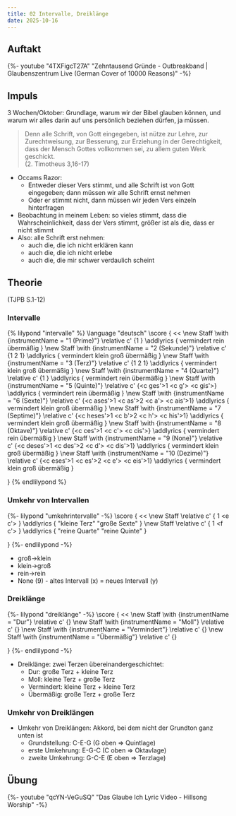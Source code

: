 ```yaml
---
title: 02 Intervalle, Dreiklänge
date: 2025-10-16
---
```


## Auftakt

{%- youtube "4TXFigcT27A" "Zehntausend Gründe - Outbreakband | Glaubenszentrum Live (German Cover of 10000 Reasons)" -%}

## Impuls

3 Wochen/Oktober: Grundlage, warum wir der Bibel glauben können, und warum wir alles darin auf uns persönlich beziehen dürfen, ja müssen.

> Denn alle Schrift, von Gott eingegeben, ist nütze zur Lehre, zur Zurechtweisung, zur Besserung, zur Erziehung in der Gerechtigkeit, dass der Mensch Gottes vollkommen sei, zu allem guten Werk geschickt.  
> (2. Timotheus 3,16-17)

- Occams Razor:
    - Entweder dieser Vers stimmt, und alle Schrift ist von Gott eingegeben; dann müssen wir alle Schrift ernst nehmen
    - Oder er stimmt nicht, dann müssen wir jeden Vers einzeln hinterfragen
- Beobachtung in meinem Leben: so vieles stimmt, dass die Wahrscheinlichkeit, dass der Vers stimmt, größer ist als die, dass er nicht stimmt
- Also: alle Schrift erst nehmen:
    - auch die, die ich nicht erklären kann
    - auch die, die ich nicht erlebe
    - auch die, die mir schwer verdaulich scheint

## Theorie

(TJPB S.1-12)

### Intervalle

{% lilypond "intervalle" %}
\language "deutsch"
\score {
  <<
    \new Staff \with {instrumentName = "1 (Prime)"} \relative c' {<c ces>1 <c c> <c cis>}
    \addlyrics { vermindert rein übermäßig }
    \new Staff \with {instrumentName = "2 (Sekunde)"} \relative c' {<c deses>1 <c des>2 <c d> <c dis>1}
    \addlyrics { vermindert klein groß übermäßig }
    \new Staff \with {instrumentName = "3 (Terz)"} \relative c' {<c eses>1 <c es>2 <c e> <c eis>1}
    \addlyrics { vermindert klein groß übermäßig }
    \new Staff \with {instrumentName = "4 (Quarte)"} \relative c' {<c fes>1 <c f> <c fis>}
    \addlyrics { vermindert rein übermäßig }
    \new Staff \with {instrumentName = "5 (Quinte)"} \relative c' {<c ges'>1 <c g'> <c gis'>}
    \addlyrics { vermindert rein übermäßig }
    \new Staff \with {instrumentName = "6 (Sexte)"} \relative c' {<c ases'>1 <c as'>2 <c a'> <c ais'>1}
    \addlyrics { vermindert klein groß übermäßig }
    \new Staff \with {instrumentName = "7 (Septime)"} \relative c' {<c heses'>1 <c b'>2 <c h'> <c his'>1}
    \addlyrics { vermindert klein groß übermäßig }
    \new Staff \with {instrumentName = "8 (Oktave)"} \relative c' {<c ces'>1 <c c'> <c cis'>}
    \addlyrics { vermindert rein übermäßig }
    \new Staff \with {instrumentName = "9 (None)"} \relative c' {<c deses'>1 <c des'>2 <c d'> <c dis'>1}
    \addlyrics { vermindert klein groß übermäßig }
    \new Staff \with {instrumentName = "10 (Dezime)"} \relative c' {<c eses'>1 <c es'>2 <c e'> <c eis'>1}
    \addlyrics { vermindert klein groß übermäßig }
  >>
}
{% endlilypond %}

### Umkehr von Intervallen

{%- lilypond "umkehrintervalle" -%}
\score {
  <<
    \new Staff \relative c' { <c e>1 <e c'> }
    \addlyrics { "kleine Terz" "große Sexte" }
    \new Staff \relative c' { <c f>1 <f c'> }
    \addlyrics { "reine Quarte" "reine Quinte" }
  >>
}
{%- endlilypond -%}

- groß->klein
- klein->groß
- rein->rein
- None (9) - altes Intervall (x) = neues Intervall (y)

### Dreiklänge

{%- lilypond "dreiklänge" -%}
\score {
  <<
    \new Staff \with {instrumentName = "Dur"} \relative c' {<c e g>}
    \new Staff \with {instrumentName = "Moll"} \relative c' {<c es g>}
    \new Staff \with {instrumentName = "Vermindert"} \relative c' {<c es ges>}
    \new Staff \with {instrumentName = "Übermäßig"} \relative c' {<c e gis>}
  >>
}
{%- endlilypond -%}

- Dreiklänge: zwei Terzen übereinandergeschichtet:
  - Dur: große Terz + kleine Terz
  - Moll: kleine Terz + große Terz
  - Vermindert: kleine Terz + kleine Terz
  - Übermäßig: große Terz + große Terz

### Umkehr von Dreiklängen

- Umkehr von Dreiklängen: Akkord, bei dem nicht der Grundton ganz unten ist
    - Grundstellung: C-E-G (G oben => Quintlage)
    - erste Umkehrung: E-G-C (C oben => Oktavlage)
    - zweite Umkehrung: G-C-E (E oben => Terzlage)

## Übung

{%- youtube "qcYN-VeGuSQ" "Das Glaube Ich Lyric Video - Hillsong Worship" -%}
